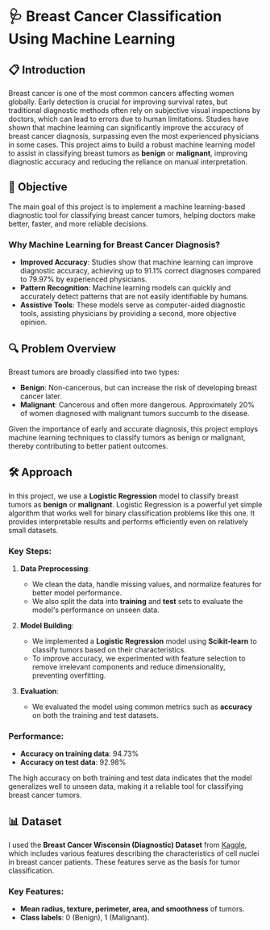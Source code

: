 # 🩺 Breast Cancer Classification Using Machine Learning

## 📋 Introduction

Breast cancer is one of the most common cancers affecting women globally. Early detection is crucial for improving survival rates, but traditional diagnostic methods often rely on subjective visual inspections by doctors, which can lead to errors due to human limitations. Studies have shown that machine learning can significantly improve the accuracy of breast cancer diagnosis, surpassing even the most experienced physicians in some cases. This project aims to build a robust machine learning model to assist in classifying breast tumors as **benign** or **malignant**, improving diagnostic accuracy and reducing the reliance on manual interpretation.

## 🎯 Objective

The main goal of this project is to implement a machine learning-based diagnostic tool for classifying breast cancer tumors, helping doctors make better, faster, and more reliable decisions.

### Why Machine Learning for Breast Cancer Diagnosis?

- **Improved Accuracy**: Studies show that machine learning can improve diagnostic accuracy, achieving up to 91.1% correct diagnoses compared to 79.97% by experienced physicians.
- **Pattern Recognition**: Machine learning models can quickly and accurately detect patterns that are not easily identifiable by humans.
- **Assistive Tools**: These models serve as computer-aided diagnostic tools, assisting physicians by providing a second, more objective opinion.

## 🔍 Problem Overview

Breast tumors are broadly classified into two types:
- **Benign**: Non-cancerous, but can increase the risk of developing breast cancer later.
- **Malignant**: Cancerous and often more dangerous. Approximately 20% of women diagnosed with malignant tumors succumb to the disease.

Given the importance of early and accurate diagnosis, this project employs machine learning techniques to classify tumors as benign or malignant, thereby contributing to better patient outcomes.


## 🛠️ Approach

In this project, we use a **Logistic Regression** model to classify breast tumors as **benign** or **malignant**. Logistic Regression is a powerful yet simple algorithm that works well for binary classification problems like this one. It provides interpretable results and performs efficiently even on relatively small datasets.

### Key Steps:
1. **Data Preprocessing**: 
   - We clean the data, handle missing values, and normalize features for better model performance.
   - We also split the data into **training** and **test** sets to evaluate the model's performance on unseen data.
  
2. **Model Building**: 
   - We implemented a **Logistic Regression** model using **Scikit-learn** to classify tumors based on their characteristics.
   - To improve accuracy, we experimented with feature selection to remove irrelevant components and reduce dimensionality, preventing overfitting.

3. **Evaluation**: 
   - We evaluated the model using common metrics such as **accuracy** on both the training and test datasets.

### Performance:
- **Accuracy on training data**: 94.73%
- **Accuracy on test data**: 92.98%

The high accuracy on both training and test data indicates that the model generalizes well to unseen data, making it a reliable tool for classifying breast cancer tumors.

## 📊 Dataset

I used the **Breast Cancer Wisconsin (Diagnostic) Dataset** from [Kaggle](https://www.kaggle.com/c/breast-cancer-classification), which includes various features describing the characteristics of cell nuclei in breast cancer patients. These features serve as the basis for tumor classification.

### Key Features:
- **Mean radius, texture, perimeter, area, and smoothness** of tumors.
- **Class labels**: 0 (Benign), 1 (Malignant).
